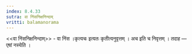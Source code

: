 ```yaml
---
index: 8.4.33
sutra: वा निंसनिक्षनिन्दाम्
vritti: balamanorama
---
```


<<वा निंसनिक्षनिन्दाम्>> - वा निंस ।कृत्यचः इत्यतः कृतीत्यनुवृत्तम् । अच इति च निवृत्तम् । तदाह —  एषां नस्येति । 